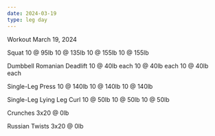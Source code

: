 ```yaml
---
date: 2024-03-19
type: leg day
---
```

Workout March 19, 2024

Squat
10 @ 95lb
10 @ 135lb
10 @ 155lb
10 @ 155lb

Dumbbell Romanian Deadlift
10 @ 40lb each
10 @ 40lb each
10 @ 40lb each

Single-Leg Press
10 @ 140lb
10 @ 140lb
10 @ 140lb

Single-Leg Lying Leg Curl
10 @ 50lb
10 @ 50lb
10 @ 50lb

Crunches
3x20 @ 0lb

Russian Twists
3x20 @ 0lb
